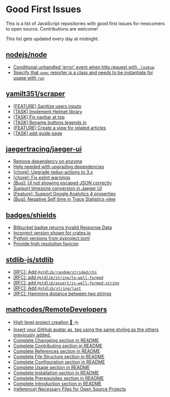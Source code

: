 # Good First Issues

This is a list of JavaScript repositories with good first issues for newcomers to open source. Contributions are welcome!

This list gets updated every day at midnight.

## [nodejs/node](https://github.com/nodejs/node)

- [Conditional unhandled 'error' event when http.request with `.lookup`](https://github.com/nodejs/node/issues/48771)
- [Specify that `spec` reporter is a class and needs to be instantiate for usage with `run`](https://github.com/nodejs/node/issues/48112)

## [yamilt351/scraper](https://github.com/yamilt351/scraper)

- [[FEATURE] Sanitize users inputs](https://github.com/yamilt351/scraper/issues/43)
- [[TASK] Implement Helmet library](https://github.com/yamilt351/scraper/issues/84)
- [[TASK] Fix navbar at top](https://github.com/yamilt351/scraper/issues/67)
- [[TASK] Rename buttons legends in <export section>](https://github.com/yamilt351/scraper/issues/74)
- [[FEATURE]  Create a view for related articles](https://github.com/yamilt351/scraper/issues/31)
- [[TASK] add guide page](https://github.com/yamilt351/scraper/issues/30)

## [jaegertracing/jaeger-ui](https://github.com/jaegertracing/jaeger-ui)

- [Remove dependency on enzyme](https://github.com/jaegertracing/jaeger-ui/issues/1668)
- [Help needed with upgrading dependencies](https://github.com/jaegertracing/jaeger-ui/issues/1199)
- [[chore]: Upgrade redux-actions to 3.x](https://github.com/jaegertracing/jaeger-ui/issues/1260)
- [[chore]: Fix eslint warnings](https://github.com/jaegertracing/jaeger-ui/issues/1608)
- [[Bug]: UI not showing escaped JSON correctly](https://github.com/jaegertracing/jaeger-ui/issues/1570)
- [Support timezone conversion in Jaeger UI](https://github.com/jaegertracing/jaeger-ui/issues/777)
- [[Feature]: Support Google Analytics 4 properties](https://github.com/jaegertracing/jaeger-ui/issues/1332)
- [[Bug]: Negative Self time in Trace Statistics view](https://github.com/jaegertracing/jaeger-ui/issues/1592)

## [badges/shields](https://github.com/badges/shields)

- [Bitbucket badge returns Invalid Response Data](https://github.com/badges/shields/issues/9096)
- [Incorrect version shown for crates.io](https://github.com/badges/shields/issues/9453)
- [Python versions from pyproject.toml](https://github.com/badges/shields/issues/9410)
- [Provide high resolution favicon](https://github.com/badges/shields/issues/1497)

## [stdlib-js/stdlib](https://github.com/stdlib-js/stdlib)

- [[RFC]: Add `@stdlib/random/strided/chi`](https://github.com/stdlib-js/stdlib/issues/885)
- [[RFC]: add `@stdlib/string/to-well-formed`](https://github.com/stdlib-js/stdlib/issues/1066)
- [[RFC]: add `@stdlib/assert/is-well-formed-string`](https://github.com/stdlib-js/stdlib/issues/1065)
- [[RFC]: Add `@stdlib/string/last`](https://github.com/stdlib-js/stdlib/issues/854)
- [[RFC]: Hamming distance between two strings](https://github.com/stdlib-js/stdlib/issues/836)

## [mathcodes/RemoteDevelopers](https://github.com/mathcodes/RemoteDevelopers)

- [High level project creation 🧠 ⛈️](https://github.com/mathcodes/RemoteDevelopers/issues/24)
- [Insert your GitHub avatar as <img> tag using the same styling as the others previously added.](https://github.com/mathcodes/RemoteDevelopers/issues/1)
- [Complete Changelog section in README](https://github.com/mathcodes/RemoteDevelopers/issues/19)
- [Complete Contributing section in README](https://github.com/mathcodes/RemoteDevelopers/issues/17)
- [Complete References section in README](https://github.com/mathcodes/RemoteDevelopers/issues/16)
- [Complete File Structure section in README](https://github.com/mathcodes/RemoteDevelopers/issues/15)
- [Complete Configuration section in README](https://github.com/mathcodes/RemoteDevelopers/issues/14)
- [Complete Usage section in README](https://github.com/mathcodes/RemoteDevelopers/issues/13)
- [Complete Installation section in README](https://github.com/mathcodes/RemoteDevelopers/issues/12)
- [Complete Prerequisites section in README](https://github.com/mathcodes/RemoteDevelopers/issues/11)
- [Complete Introduction section in README](https://github.com/mathcodes/RemoteDevelopers/issues/10)
- [(reference) Necessary Files for Open Source Projects](https://github.com/mathcodes/RemoteDevelopers/issues/2)


